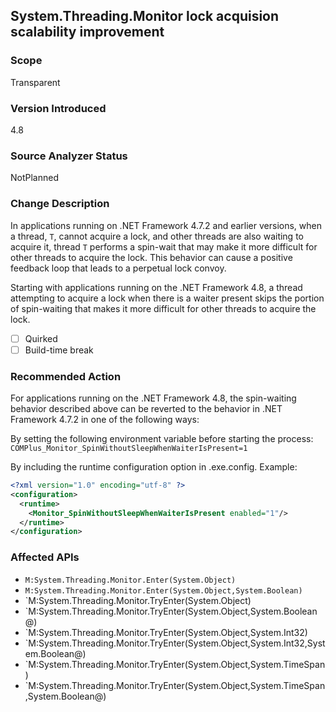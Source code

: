 ## System.Threading.Monitor lock acquision scalability improvement

### Scope

Transparent

### Version Introduced
4.8

### Source Analyzer Status

NotPlanned

### Change Description

In applications running on .NET Framework 4.7.2 and earlier versions, when a thread, `T`, cannot acquire a lock, and other threads are also waiting to acquire it, thread `T` performs a spin-wait that may make it more difficult for other threads to acquire the lock. This behavior can cause a positive feedback loop that leads to a perpetual lock convoy.

Starting with applications running on the .NET Framework 4.8, a thread attempting to acquire a lock when there is a waiter present skips the portion of spin-waiting that makes it more difficult for other threads to acquire the lock.

- [ ] Quirked
- [ ] Build-time break

### Recommended Action

For applications running on the .NET Framework 4.8, the spin-waiting behavior described above can be reverted to the behavior in .NET Framework 4.7.2 in one of the following ways:

By setting the following environment variable before starting the process:
  `COMPlus_Monitor_SpinWithoutSleepWhenWaiterIsPresent=1`

By including the runtime configuration option in <app>.exe.config. Example:
  ```xml
  <?xml version="1.0" encoding="utf-8" ?>
  <configuration>
    <runtime>
      <Monitor_SpinWithoutSleepWhenWaiterIsPresent enabled="1"/>
    </runtime>
  </configuration>
  ```

### Affected APIs

* `M:System.Threading.Monitor.Enter(System.Object)`
* `M:System.Threading.Monitor.Enter(System.Object,System.Boolean)`
* `M:System.Threading.Monitor.TryEnter(System.Object)
* `M:System.Threading.Monitor.TryEnter(System.Object,System.Boolean@)
* `M:System.Threading.Monitor.TryEnter(System.Object,System.Int32)
* `M:System.Threading.Monitor.TryEnter(System.Object,System.Int32,System.Boolean@)
* `M:System.Threading.Monitor.TryEnter(System.Object,System.TimeSpan)
* `M:System.Threading.Monitor.TryEnter(System.Object,System.TimeSpan,System.Boolean@)
